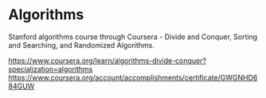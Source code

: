 # Algorithms
Stanford algorithms course through Coursera - Divide and Conquer, Sorting and Searching, and Randomized Algorithms.

https://www.coursera.org/learn/algorithms-divide-conquer?specialization=algorithms
https://www.coursera.org/account/accomplishments/certificate/GWGNHD684GUW
